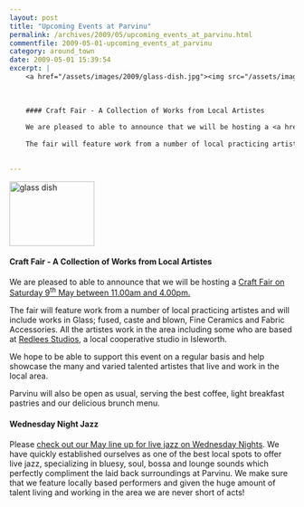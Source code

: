 ```yaml
---
layout: post
title: "Upcoming Events at Parvinu"
permalink: /archives/2009/05/upcoming_events_at_parvinu.html
commentfile: 2009-05-01-upcoming_events_at_parvinu
category: around_town
date: 2009-05-01 15:39:54
excerpt: |
    <a href="/assets/images/2009/glass-dish.jpg"><img src="/assets/images/2009/glass-dish-thumb.jpg" width="150" height="114" alt="glass dish" class="photo right" /></a>
    
    
    
    #### Craft Fair - A Collection of Works from Local Artistes
    
    We are pleased to able to announce that we will be hosting a <a href="https://stmargarets.london/event/exhibition/200705142130">Craft Fair on Saturday 9<sup>th</sup> May between 11.00am and 4.00pm.</a>
    
    The fair will feature work from a number of local practicing artistes and will include works in Glass; fused, caste and blown, Fine Ceramics and Fabric Accessories. All the artistes work in the area including some who are based at <a href="http://www.redlees.org,">Redlees Studios</a> a local cooperative studio in Isleworth.
    

---
```


<a href="/assets/images/2009/glass-dish.jpg"><img src="/assets/images/2009/glass-dish-thumb.jpg" width="150" height="114" alt="glass dish" class="photo right" /></a>

#### Craft Fair - A Collection of Works from Local Artistes

We are pleased to able to announce that we will be hosting a [Craft Fair on Saturday 9<sup>th</sup> May between 11.00am and 4.00pm.](/event/exhibition/200705142130)

The fair will feature work from a number of local practicing artistes and will include works in Glass; fused, caste and blown, Fine Ceramics and Fabric Accessories. All the artistes work in the area including some who are based at [Redlees Studios](http://www.redlees.org), a local cooperative studio in Isleworth.

We hope to be able to support this event on a regular basis and help showcase the many and varied talented artistes that live and work in the local area.

Parvinu will also be open as usual, serving the best coffee, light breakfast pastries and our delicious brunch menu.

#### Wednesday Night Jazz

Please [check out our May line up for live jazz on Wednesday Nights](/directory/restaurant/200809111151). We have quickly established ourselves as one of the best local spots to offer live jazz, specializing in bluesy, soul, bossa and lounge sounds which perfectly compliment the laid back surroundings at Parvinu. We make sure that we feature locally based performers and given the huge amount of talent living and working in the area we are never short of acts!
